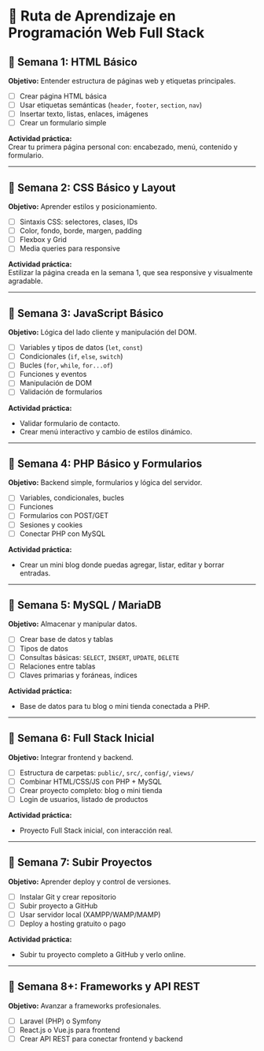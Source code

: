 # 🚀 Ruta de Aprendizaje en Programación Web Full Stack

## 🔹 Semana 1: HTML Básico
**Objetivo:** Entender estructura de páginas web y etiquetas principales.

- [ ] Crear página HTML básica
- [ ] Usar etiquetas semánticas (`header`, `footer`, `section`, `nav`)
- [ ] Insertar texto, listas, enlaces, imágenes
- [ ] Crear un formulario simple

**Actividad práctica:**  
Crear tu primera página personal con: encabezado, menú, contenido y formulario.

---

## 🔹 Semana 2: CSS Básico y Layout
**Objetivo:** Aprender estilos y posicionamiento.

- [ ] Sintaxis CSS: selectores, clases, IDs
- [ ] Color, fondo, borde, margen, padding
- [ ] Flexbox y Grid
- [ ] Media queries para responsive

**Actividad práctica:**  
Estilizar la página creada en la semana 1, que sea responsive y visualmente agradable.

---

## 🔹 Semana 3: JavaScript Básico
**Objetivo:** Lógica del lado cliente y manipulación del DOM.

- [ ] Variables y tipos de datos (`let`, `const`)
- [ ] Condicionales (`if`, `else`, `switch`)
- [ ] Bucles (`for`, `while`, `for...of`)
- [ ] Funciones y eventos
- [ ] Manipulación de DOM
- [ ] Validación de formularios

**Actividad práctica:**  
- Validar formulario de contacto.  
- Crear menú interactivo y cambio de estilos dinámico.

---

## 🔹 Semana 4: PHP Básico y Formularios
**Objetivo:** Backend simple, formularios y lógica del servidor.

- [ ] Variables, condicionales, bucles
- [ ] Funciones
- [ ] Formularios con POST/GET
- [ ] Sesiones y cookies
- [ ] Conectar PHP con MySQL

**Actividad práctica:**  
- Crear un mini blog donde puedas agregar, listar, editar y borrar entradas.

---

## 🔹 Semana 5: MySQL / MariaDB
**Objetivo:** Almacenar y manipular datos.

- [ ] Crear base de datos y tablas
- [ ] Tipos de datos
- [ ] Consultas básicas: `SELECT`, `INSERT`, `UPDATE`, `DELETE`
- [ ] Relaciones entre tablas
- [ ] Claves primarias y foráneas, índices

**Actividad práctica:**  
- Base de datos para tu blog o mini tienda conectada a PHP.

---

## 🔹 Semana 6: Full Stack Inicial
**Objetivo:** Integrar frontend y backend.

- [ ] Estructura de carpetas: `public/`, `src/`, `config/`, `views/`
- [ ] Combinar HTML/CSS/JS con PHP + MySQL
- [ ] Crear proyecto completo: blog o mini tienda
- [ ] Login de usuarios, listado de productos

**Actividad práctica:**  
- Proyecto Full Stack inicial, con interacción real.

---

## 🔹 Semana 7: Subir Proyectos
**Objetivo:** Aprender deploy y control de versiones.

- [ ] Instalar Git y crear repositorio
- [ ] Subir proyecto a GitHub
- [ ] Usar servidor local (XAMPP/WAMP/MAMP)
- [ ] Deploy a hosting gratuito o pago

**Actividad práctica:**  
- Subir tu proyecto completo a GitHub y verlo online.

---

## 🔹 Semana 8+: Frameworks y API REST
**Objetivo:** Avanzar a frameworks profesionales.

- [ ] Laravel (PHP) o Symfony
- [ ] React.js o Vue.js para frontend
- [ ] Crear API REST para conectar frontend y backend
